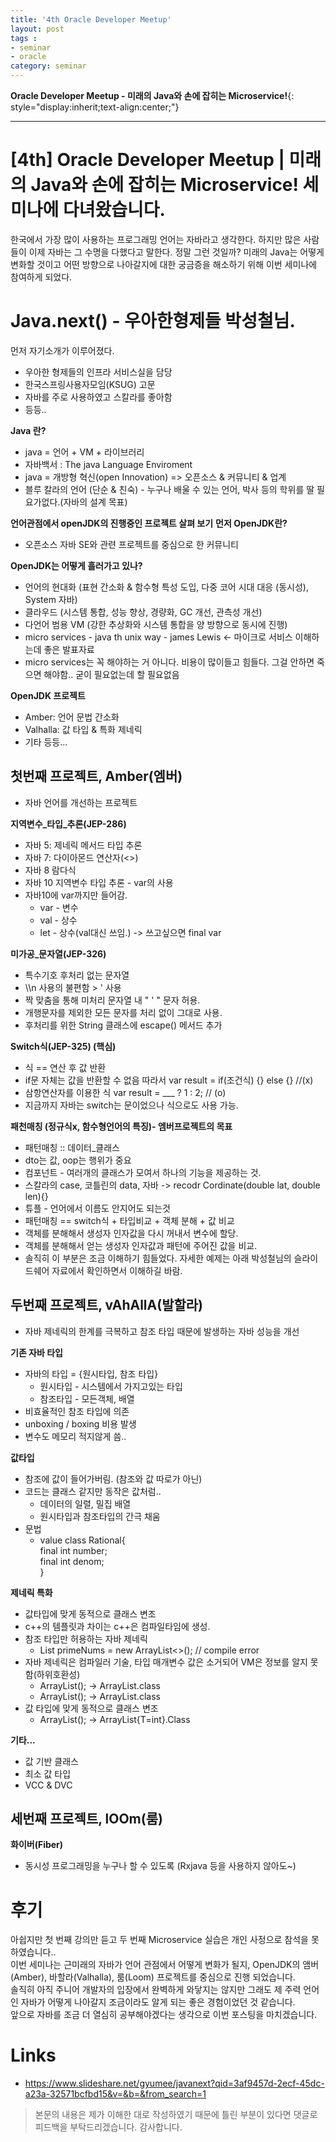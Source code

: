 ```yaml
---
title: '4th Oracle Developer Meetup'  
layout: post  
tags :  
- seminar
- oracle
category: seminar
---
```


**Oracle Developer Meetup - 미래의 Java와 손에 잡히는 Microservice!**{: style="display:inherit;text-align:center;"}

---

# [4th] Oracle Developer Meetup | 미래의 Java와 손에 잡히는 Microservice! 세미나에 다녀왔습니다.

한국에서 가장 많이 사용하는 프로그래밍 언어는 자바라고 생각한다. 하지만 많은 사람들이 이제 자바는 그 수명을 다했다고 말한다. 정말 그런 것일까? 미래의 Java는 어떻게 변화할 것이고 어떤 방향으로 나아갈지에 대한 궁금증을 해소하기 위해 이번 세미나에 참여하게 되었다.

# Java.next() - 우아한형제들 박성철님.

먼저 자기소개가 이루어졌다.
- 우아한 형제들의 인프라 서비스실을 담당
- 한국스프링사용자모임(KSUG) 고문
- 자바를 주로 사용하였고 스칼라를 좋아함
- 등등..

 **Java 란?**
- java = 언어 + VM + 라이브러리
- 자바백서 : The java Language Enviroment
- java = 개방형 혁신(open Innovation) => 오픈소스 & 커뮤니티 & 업계
- 블루 칼라의 언어 (단순 & 친숙) - 누구나 배울 수 있는 언어, 박사 등의 학위를 딸 필요가없다.(자바의 설계 목표)


**언어관점에서 openJDK의 진행중인 프로젝트 살펴 보기**
**먼저 OpenJDK란?**
- 오픈소스 자바 SE와 관련 프로젝트를 중심으로 한 커뮤니티   

**OpenJDK는 어떻게 흘러가고 있나?**
- 언어의 현대화 (표현 간소화 & 함수형 특성 도입, 다중 코어 시대 대응 (동시성), System 자바)
- 클라우드 (시스템 통합, 성능 향상, 경량화, GC 개선, 관측성 개선)
- 다언어 범용 VM (강한 추상화와 시스템 통합을 양 방향으로 동시에 진행)
- micro services - java th unix way - james Lewis <- 마이크로 서비스 이해하는데 좋은 발표자료
- micro services는 꼭 해야하는 거 아니다. 비용이 많이들고 힘들다. 그걸 안하면 죽으면 해야함.. 굳이 필요없는데 할 필요없음

 **OpenJDK 프로젝트**
 - Amber: 언어 문법 간소화
 - Valhalla: 값 타입 & 특화 제네릭
 - 기타 등등...

## 첫번째 프로젝트, Amber(엠버)
- 자바 언어를 개선하는 프로젝트

**지역변수_타입_추론(JEP-286)**
- 자바 5: 제네릭 메서드 타입 추론
- 자바 7: 다이아몬드 연산자(<>)
- 자바 8 람다식
- 자바 10 지역변수 타입 추론 - var의 사용
- 자바10에 var까지만 들어감.
  - var - 변수
  - val - 상수
  - let - 상수(val대신 쓰임.) -> 쓰고싶으면 final var

**미가공_문자열(JEP-326)**
- 특수기호 후처리 없는 문자열
- \\\n 사용의 불편함 >  ' 사용
- 짝 맞춤을 통해 미처리 문자열 내 " ' " 문자 허용.
- 개행문자를 제외한 모든 문자를 처리 없이 그대로 사용.
- 후처리를 위한 String 클래스에 escape() 메서드 추가

**Switch식(JEP-325) (핵심)**
- 식 == 연산 후 값 반환
- if문 자체는 값을 반환할 수 없음 따라서 var result = if(조건식) {} else {} //(x)
- 삼항연산자를 이용한 식 var result = ___ ? 1 : 2; // (o)
- 지금까지 자바는 switch는 문이었으나 식으로도 사용 가능.

**패천매칭 (정규식x, 함수형언어의 특징)- 엠버프로젝트의 목표**
- 패턴매칭 :: 데이터_클래스
- dto는 값, oop는 행위가 중요
- 컴포넌트 - 여러개의 클래스가 모여서 하나의 기능을 제공하는 것.
- 스칼라의 case, 코틀린의 data, 자바 -> recodr Cordinate(double lat, double len){}
- 튜플 - 언어에서 이름도 안지어도 되는것
- 패턴매칭 == switch식 + 타입비교 + 객체 분해 + 값 비교
- 객체를 분해해서 생성자 인자값을 다시 꺼내서 변수에 할당.
- 객체를 분해해서 얻는 생성자 인자값과 패턴에 주어진 값을 비교.
- 솔직히 이 부분은 조금 이해하기 힘들었다. 자세한 예제는 아래 박성철님의 슬라이드쉐어 자료에서 확인하면서 이해하길 바람.


## 두번째 프로젝트, vAhAllA(발할라)
- 자바 제네릭의 한계를 극복하고 참조 타입 때문에 발생하는 자바 성능을 개선

**기존 자바 타입**
- 자바의 타입 = {원시타입, 참조 타입}
  - 원시타입 - 시스템에서 가지고있는 타입
  - 참조타입 - 모든객체, 배열
- 비효율적인 참조 타입에 의존
- unboxing / boxing 비용 발생
- 변수도 메모리 적지않게 씀..

**값타입**
- 참조에 값이 들어가버림. (참조와 값 따로가 아닌)
- 코드는 클래스 같지만 동작은 값처럼..
  - 데이터의 일렬, 밀집 배열
  - 원시타입과 참조타입의 간극 채움
- 문법
  - value class Rational{   
    final int number;   
    final int denom;   
  }

**제네릭 특화**
- 값타입에 맞게 동적으로 클래스 변조
- c++의 템플릿과 차이는 c++은 컴파일타임에 생성.
- 참조 타입만 허용하는 자바 제네릭
  - List<int> primeNums = new ArrayList<>(); // compile error
- 자바 제네릭은 컴파일러 기술, 타입 매개변수 값은 소거되어 VM은 정보를 알지 못함(하위호환성)
  - ArrayList<int>(); -> ArrayList.class
  - ArrayList<String>(); -> ArrayList.class
- 값 타입에 맞게 동적으로 클래스 변조
  - ArrayList<int>(); -> ArrayList{T=int}.Class

**기타...**
- 값 기반 클래스
- 최소 값 타입
- VCC & DVC


## 세번째 프로젝트, lOOm(룸)

**화이버(Fiber)**
- 동시성 프로그래밍을 누구나 할 수 있도록 (Rxjava 등을 사용하지 않아도~)

# 후기

아쉽지만 첫 번째 강의만 듣고 두 번째 Microservice 실습은 개인 사정으로 참석을 못 하였습니다..   
이번 세미나는 근미래의 자바가 언어 관점에서 어떻게 변화가 될지, OpenJDK의 앰버(Amber), 바할라(Valhalla), 룸(Loom) 프로젝트를 중심으로 진행 되었습니다.   
솔직히 아직 주니어 개발자의 입장에서 완벽하게 와닿지는 않지만 그래도 제 주력 언어인 자바가 어떻게 나아갈지 조금이라도 알게 되는 좋은 경험이었던 것 같습니다.   
앞으로 자바를 조금 더 열심히 공부해야겠다는 생각으로 이번 포스팅을 마치겠습니다.


# Links
- https://www.slideshare.net/gyumee/javanext?qid=3af9457d-2ecf-45dc-a23a-32571bcfbd15&v=&b=&from_search=1

> 본문의 내용은 제가 이해한 대로 작성하였기 때문에 틀린 부분이 있다면 댓글로 피드백을 부탁드리겠습니다. 감사합니다.
